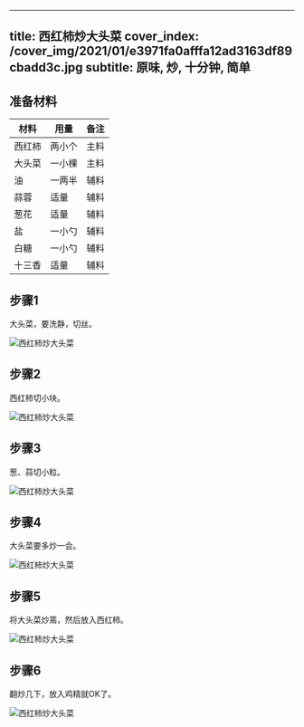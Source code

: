 
---
title: 西红柿炒大头菜
cover_index: /cover_img/2021/01/e3971fa0afffa12ad3163df89cbadd3c.jpg
subtitle: 原味, 炒, 十分钟, 简单
---

## 准备材料

| 材料     | 用量 | 备注|
| ------- | ----- | --- |
| 西红柿 | 两小个| 主料 |
| 大头菜 | 一小棵| 主料 |
| 油 | 一两半| 辅料 |
| 蒜蓉 | 适量| 辅料 |
| 葱花 | 适量| 辅料 |
| 盐 | 一小勺| 辅料 |
| 白糖 | 一小勺| 辅料 |
| 十三香 | 适量| 辅料 |

## 步骤1

大头菜，要洗静，切丝。

![西红柿炒大头菜](https://i8.meishichina.com/attachment/recipe/201010/201010031239037.jpg?x-oss-process=style/p320) 

## 步骤2

西红柿切小块。

![西红柿炒大头菜](https://i8.meishichina.com/attachment/recipe/201010/201010031239292.jpg?x-oss-process=style/p320) 

## 步骤3

葱、蒜切小粒。

![西红柿炒大头菜](https://i8.meishichina.com/attachment/recipe/201010/201010031241446.jpg?x-oss-process=style/p320) 

## 步骤4

大头菜要多炒一会。

![西红柿炒大头菜](https://i8.meishichina.com/attachment/recipe/201010/201010031243058.jpg?x-oss-process=style/p320) 

## 步骤5

将大头菜炒蔫，然后放入西红柿。

![西红柿炒大头菜](https://i8.meishichina.com/attachment/recipe/201010/201010031245401.jpg?x-oss-process=style/p320) 

## 步骤6

翻炒几下，放入鸡精就OK了。

![西红柿炒大头菜](https://i8.meishichina.com/attachment/recipe/201010/201010031246598.jpg?x-oss-process=style/p320) 

